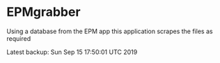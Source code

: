 # EPMgrabber
Using a database from the EPM app this application scrapes the files as required


Latest backup: Sun Sep 15 17:50:01 UTC 2019
